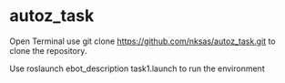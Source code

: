 # autoz_task

Open Terminal 
use git clone https://github.com/nksas/autoz_task.git to clone the repository.

Use 
<copy-button>roslaunch ebot_description task1.launch</copy-button>
to run the environment
